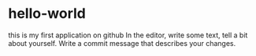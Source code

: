 # hello-world
this is my first application on github
In the editor, write some text, tell a bit about yourself.
Write a commit message that describes your changes.
